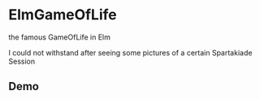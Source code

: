 # ElmGameOfLife
the famous GameOfLife in Elm

I could not withstand after seeing some pictures of a certain
Spartakiade Session

## Demo
<div id="main"></div>
<script src="./scripts/elm.js"></script>
<script>
  var node = document.getElementById('main');
  var app = Elm.Main.embed(node);
</script>
